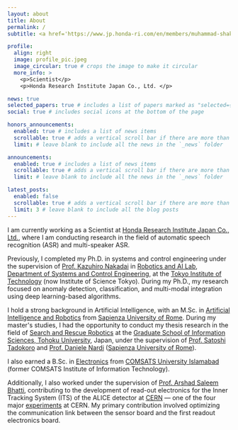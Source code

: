 ```yaml
---
layout: about
title: About
permalink: /
subtitle: <a href='https://www.jp.honda-ri.com/en/members/muhammad-shakeel/'>Honda Research Institute Japan Co., Ltd.</a>

profile:
  align: right
  image: profile_pic.jpeg
  image_circular: true # crops the image to make it circular
  more_info: >
    <p>Scientist</p>
    <p>Honda Research Institute Japan Co., Ltd. </p>

news: true
selected_papers: true # includes a list of papers marked as "selected={true}"
social: true # includes social icons at the bottom of the page

honors_announcements:
  enabled: true # includes a list of news items
  scrollable: true # adds a vertical scroll bar if there are more than 3 news items
  limit: # leave blank to include all the news in the `_news` folder

announcements:
  enabled: true # includes a list of news items
  scrollable: true # adds a vertical scroll bar if there are more than 3 news items
  limit: # leave blank to include all the news in the `_news` folder

latest_posts:
  enabled: false
  scrollable: true # adds a vertical scroll bar if there are more than 3 new posts items
  limit: 3 # leave blank to include all the blog posts
---
```


I am currently working as a Scientist at [Honda Research Institute Japan Co., Ltd.](https://www.jp.honda-ri.com/en/members/muhammad-shakeel/), where I am conducting research in the field of automatic speech recognition (ASR) and multi-speaker ASR.

Previously, I completed my Ph.D. in systems and control engineering under the supervision of [Prof. Kazuhiro Nakadai](https://researchmap.jp/nakadai) in [Robotics and AI Lab](https://www.ra.sc.e.titech.ac.jp/en/), [Department of Systems and Control Engineering](https://educ.titech.ac.jp/sc/eng/faculty/research_lab/), at the [Tokyo Institute of Technology](https://www.isct.ac.jp/en) (now Institute of Science Tokyo). During my Ph.D., my research focused on anomaly detection, classification, and multi-modal integration using deep learning-based algorithms.

I hold a strong background in Artificial Intelligence, with an M.Sc. in [Artificial Intelligence and Robotics](https://corsidilaurea.uniroma1.it/en/corso/2024/30431/home) from [Sapienza University of Rome](https://www.uniroma1.it/en). During my master's studies, I had the opportunity to conduct my thesis research in the field of [Search and Rescue Robotics](https://www.rm.is.tohoku.ac.jp/englishtop/) at the [Graduate School of Information Sciences, Tohoku University](https://www.is.tohoku.ac.jp/en/), Japan, under the supervision of [Prof. Satoshi Tadokoro](https://scholar.google.co.jp/citations?user=909K-EUAAAAJ&hl=en) and [Prof. Daniele Nardi](https://scholar.google.com/citations?user=xZwripcAAAAJ&hl=en) ([Sapienza University of Rome](https://www.uniroma1.it/en)).

I also earned a B.Sc. in [Electronics](https://ww2.comsats.edu.pk/phy/BSEC.aspx) from [COMSATS University Islamabad](https://islamabad.comsats.edu.pk) (former COMSATS Institute of Information Technology).

Additionally, I also worked under the supervision of [Prof. Arshad Saleem Bhatti](https://www.researchgate.net/profile/Arshad-Bhatti-2), contributing to the development of read-out electronics for the Inner Tracking System (ITS) of the ALICE detector at [CERN](https://greybook.cern.ch/institute/detail?id=076486) — one of the four major [experiments](https://greybook.cern.ch/experiment/detail?id=ALICE) at CERN. My primary contribution involved optimizing the communication link between the sensor board and the first readout electronics board.

<script type="text/javascript">
    (function(c,l,a,r,i,t,y){
        c[a]=c[a]||function(){(c[a].q=c[a].q||[]).push(arguments)};
        t=l.createElement(r);t.async=1;t.src="https://www.clarity.ms/tag/"+i;
        y=l.getElementsByTagName(r)[0];y.parentNode.insertBefore(t,y);
    })(window, document, "clarity", "script", "ryebztli6b");
</script>
